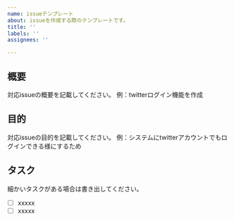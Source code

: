 ```yaml
---
name: issueテンプレート
about: issueを作成する際のテンプレートです。
title: ''
labels: ''
assignees: ''

---
```


## 概要
対応issueの概要を記載してください。
例：twitterログイン機能を作成

## 目的
対応issueの目的を記載してください。
例：システムにtwitterアカウントでもログインできる様にするため

## タスク
細かいタスクがある場合は書き出してください。
- [ ] xxxxx
- [ ] xxxxx
